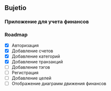 ## Bujetio 
### Приложение для учета финансов

### Roadmap
- [x] Авторизация
- [x] Добавление счетов
- [x] Добавление категорий
- [x] Добавление транзакций
- [ ] Добавление тэгов
- [ ] Регистрация
- [ ] Добавление целей
- [ ] Отображение диаграмм движения финансов
